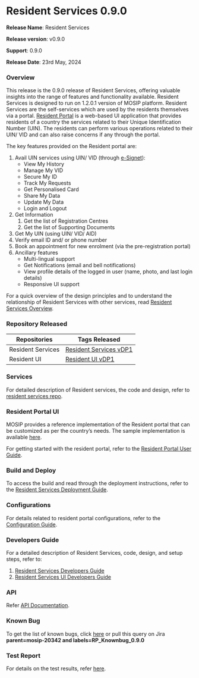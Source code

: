 # Resident Services 0.9.0

**Release Name**: Resident Services

**Release version**: v0.9.0

**Support**: 0.9.0

**Release Date**: 23rd May, 2024

### Overview

This release is the 0.9.0 release of Resident Services, offering valuable insights into the range of features and functionality available. Resident Services is designed to run on 1.2.0.1 version of MOSIP platform. Resident Services are the self-services which are used by the residents themselves via a portal. [Resident Portal](https://docs.mosip.io/1.2.0/modules/resident-services/resident-portal-user-guide) is a web-based UI application that provides residents of a country the services related to their Unique Identification Number (UIN). The residents can perform various operations related to their UIN/ VID and can also raise concerns if any through the portal.

The key features provided on the Resident portal are:

1. Avail UIN services using UIN/ VID (through [e-Signet](https://docs.esignet.io/)):
   * View My History
   * Manage My VID
   * Secure My ID
   * Track My Requests
   * Get Personalised Card
   * Share My Data
   * Update My Data
   * Login and Logout
2. Get Information
   1. Get the list of Registration Centres
   2. Get the list of Supporting Documents
3. Get My UIN (using UIN/ VID/ AID)
4. Verify email ID and/ or phone number
5. Book an appointment for new enrolment (via the pre-registration portal)
6. Ancillary features
   * Multi-lingual support
   * Get Notifications (email and bell notifications)
   * View profile details of the logged in user (name, photo, and last login details)
   * Responsive UI support

For a quick overview of the design principles and to understand the relationship of Resident Services with other services, read [Resident Services Overview](https://docs.mosip.io/1.2.0/modules/resident-services).

### Repository Released

| **Repositories**  | **Tags Released**                                                                      |
| ----------------- | -------------------------------------------------------------------------------------- |
| Resident Services | [Resident Services vDP1](https://github.com/mosip/resident-services/releases/tag/vDP1) |
| Resident UI       | [Resident UI vDP1](https://github.com/mosip/resident-ui/releases/tag/vDP1)             |

### Services

For detailed description of Resident services, the code and design, refer to [resident services repo](https://github.com/mosip/resident-services/releases/tag/vDP1).

### Resident Portal UI

MOSIP provides a reference implementation of the Resident portal that can be customized as per the country’s needs. The sample implementation is available [here](https://github.com/mosip/resident-ui/releases/tag/vDP1).

For getting started with the resident portal, refer to the [Resident Portal User Guide](https://docs.mosip.io/1.2.0/modules/resident-services/resident-portal-user-guide).

### Build and Deploy

To access the build and read through the deployment instructions, refer to the [Resident Services Deployment Guide](https://docs.mosip.io/1.2.0/modules/resident-services/resident-services-deployment-guide).

### Configurations

For details related to resident portal configurations, refer to the [Configuration Guide](https://docs.mosip.io/1.2.0/modules/resident-services/resident-portal-configuration-guide).

### Developers Guide

For a detailed description of Resident Services, code, design, and setup steps, refer to:

1. [Resident Services Developers Guide](https://docs.mosip.io/1.2.0/modules/resident-services/resident-services-developer-guide)
2. [Resident Services UI Developers Guide](https://docs.mosip.io/1.2.0/modules/resident-services/resident-services-ui-developer-guide)

### API

Refer [API Documentation](https://mosip.stoplight.io/docs/resident/9a5192571fc51-document).

### Known Bug

To get the list of known bugs, click [here](https://mosip.atlassian.net/issues/MOSIP-33073?jql=parent%3Dmosip-20342%20and%20labels%3DRP\_Knownbug\_0.9.0) or pull this query on Jira **parent=mosip-20342 and labels=RP\_Knownbug\_0.9.0**

### Test Report

For details on the test results, refer [here](https://github.com/mosip/test-management/tree/master/).
